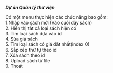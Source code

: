 _____Dự án Quản lý thư viện_____

Có một menu thực hiện các chức năng bao gồm:<br>
1.Nhập vào sách mới (Vào cuối dãy sách)<br>
2. Hiển thị tất cả loại sách hiện có<br>
3. Tìm loại sách dựa vào id<br>
4. Sửa giá sách<br>
5. Tìm loại sách có giá đắt nhất(index 0)<br>
6. Sắp xếp thứ tự theo id<br> 
7. Xóa sách theo id<br>
8. Upload sách từ file<br>
0. Thoát<br>


